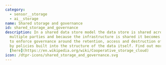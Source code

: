 ```yaml
---
category:
  - sensor__storage
  - ai__storage
name: Shared storage and governance
id: shared_storage_and_governance
description: In a shared data store model the data store is shared across
  multiple parties and because the infrastructure is shared it becomes possible
  to enforce governance around the retention, access and destruction of the data
  by policies built into the structure of the data itself. Find out more
  [here](https://en.wikipedia.org/wiki/Cooperative_storage_cloud)
icon: /dtpr-icons/shared_storage_and_governance.svg
---
```


